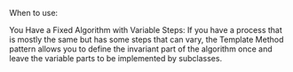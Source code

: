 When to use:

You Have a Fixed Algorithm with Variable Steps: If you have a process that is mostly the same but has some
steps that can vary, the Template Method pattern allows you to define the invariant part of
the algorithm once and leave the variable parts to be implemented by subclasses.

